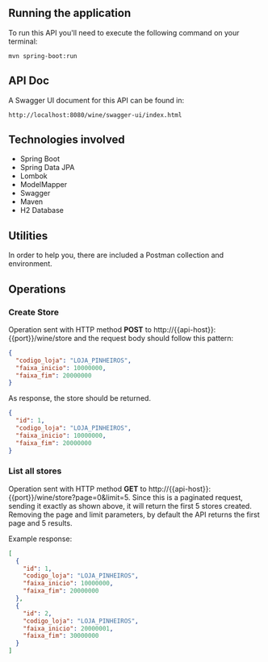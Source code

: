 ## Running the application

To run this API you'll need to execute the following command on your terminal:

    mvn spring-boot:run

## API Doc

A Swagger UI document for this API can be found in:

    http://localhost:8080/wine/swagger-ui/index.html

## Technologies involved

- Spring Boot
- Spring Data JPA
- Lombok
- ModelMapper
- Swagger
- Maven
- H2 Database

## Utilities

In order to help you, there are included a Postman collection and environment.

## Operations

### Create Store

Operation sent with HTTP method **POST** to http://{{api-host}}:{{port}}/wine/store and the request body should follow
this pattern:

```json
{
  "codigo_loja": "LOJA_PINHEIROS",
  "faixa_inicio": 10000000,
  "faixa_fim": 20000000
}
```

As response, the store should be returned.

```json
{
  "id": 1,
  "codigo_loja": "LOJA_PINHEIROS",
  "faixa_inicio": 10000000,
  "faixa_fim": 20000000
}
```

### List all stores

Operation sent with HTTP method **GET** to http://{{api-host}}:{{port}}/wine/store?page=0&limit=5. Since this is a
paginated request, sending it exactly as shown above, it will return the first 5 stores created. Removing the page and
limit parameters, by default the API returns the first page and 5 results.

Example response:

```json
[
  {
    "id": 1,
    "codigo_loja": "LOJA_PINHEIROS",
    "faixa_inicio": 10000000,
    "faixa_fim": 20000000
  },
  {
    "id": 2,
    "codigo_loja": "LOJA_PINHEIROS",
    "faixa_inicio": 20000001,
    "faixa_fim": 30000000
  }
]
```

